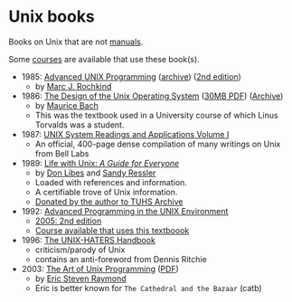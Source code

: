 # Unix books

Books on Unix that are not [manuals](./man.md).

Some [courses](./../courses.md) are available that use these book(s).

* 1985: [Advanced UNIX Programming](https://basepath.com/aup/) ([archive](https://archive.org/details/advancedunixprog00roch/page/n291/mode/2up)) ([2nd edition](https://qdoc.tips/download/advanced-unix-programming-2nd-edition-4-pdf-free.html?reader=1))
  * by [Marc J. Rochkind](https://basepath.com)
* 1986: [The Design of the Unix Operating System](http://www.ephotocaption.com/a/45/the_design_of_the_unix_operating_system.pdf) ([30MB PDF](http://160592857366.free.fr/joe/ebooks/ShareData/Design%20of%20the%20Unix%20Operating%20System%20By%20Maurice%20Bach.pdf)) ([Archive](https://archive.org/details/DesignOfTheUnixOperatingSystemByMauriceBach/page/n7/mode/2upS))
  * by [Maurice Bach](https://dblp.org/pid/26/368.html)
  * This was the textbook used in a University course of which Linus Torvalds was a student.
* 1987: [UNIX System Readings and Applications Volume I](http://www.bitsavers.org/pdf/att/unix/UNIX_System_Readings_and_Applications_Volume_1_1987.pdf)
  * An official, 400-page dense compilation of many writings on Unix from Bell Labs
* 1989: [Life with Unix: _A Guide for Everyone_](https://www.tuhs.org/Archive/Documentation/Books/Life_with_Unix_v2.pdf)
  * by [Don Libes](https://www.nist.gov/el/systems-integration-division-73400/don-libes-publications-list) and [Sandy Ressler](https://math.nist.gov/~SRessler)
  * Loaded with references and information.
  * A certifiable trove of Unix information.
  * [Donated by the author to TUHS Archive](https://www.tuhs.org/Archive/Documentation/Books/Readme)
* 1992: [Advanced Programming in the UNIX Environment](http://www.apuebook.com/)
  * [2005: 2nd edition](https://citeseerx.ist.psu.edu/viewdoc/download?doi=10.1.1.458.2318&rep=rep1&type=pdf)
  * [Course available that uses this textboook](./../courses.md)
* 1996: [The UNIX-HATERS Handbook](https://web.mit.edu/~simsong/www/ugh.pdf)
  * criticism/parody of Unix
  * contains an anti-foreword from Dennis Ritchie
* 2003: [The Art of Unix Programming](http://catb.org/~esr/writings/taoup/html/) ([PDF](https://nakamotoinstitute.org/static/docs/taoup.pdf))
  * by [Eric Steven Raymond](http://catb.org/~esr/)
  * Eric is better known for `The Cathedral and the Bazaar` (catb)
